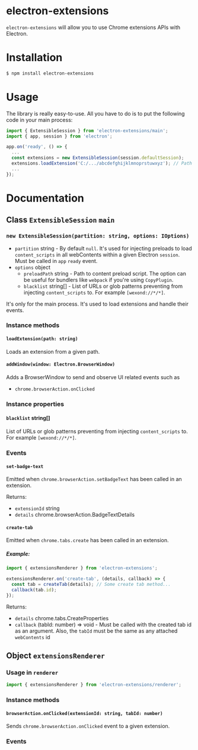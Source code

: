 # electron-extensions

`electron-extensions` will allow you to use Chrome extensions APIs with Electron.

# Installation

```bash
$ npm install electron-extensions
```

# Usage

The library is really easy-to-use. All you have to do is to put the following code in your main process:

```typescript
import { ExtensibleSession } from 'electron-extensions/main';
import { app, session } from 'electron';

app.on('ready', () => {
  ...
  const extensions = new ExtensibleSession(session.defaultSession);
  extensions.loadExtension('C:/.../abcdefghijklmnoprstuwxyz'); // Path to the extension to load
  ...
});

```

# Documentation

## Class `ExtensibleSession` `main`

### `new ExtensibleSession(partition: string, options: IOptions)`

- `partition` string - By default `null`. It's used for injecting preloads to
  load `content_scripts` in all webContents within a given Electron `session`. Must be called in `app` `ready` event.
- `options` object
  - `preloadPath` string - Path to content preload script. The option can be useful for bundlers like `webpack` if you're using `CopyPlugin`.
  - `blacklist` string[] - List of URLs or glob patterns preventing from injecting `content_scripts` to. For example `[wexond://*/*]`.

It's only for the main process. It's used to load extensions and handle their events.

### Instance methods

#### `loadExtension(path: string)`

Loads an extension from a given path.

#### `addWindow(window: Electron.BrowserWindow)`

Adds a BrowserWindow to send and observe UI related events such as

- `chrome.browserAction.onClicked`

### Instance properties

#### `blacklist` string[]

List of URLs or glob patterns preventing from injecting `content_scripts` to. For example `[wexond://*/*]`.

### Events

#### `set-badge-text`

Emitted when `chrome.browserAction.setBadgeText` has been called in an extension.

Returns:

- `extensionId` string
- `details` chrome.browserAction.BadgeTextDetails

#### `create-tab`

Emitted when `chrome.tabs.create` has been called in an extension.

##### Example:

```typescript
import { extensionsRenderer } from 'electron-extensions';

extensionsRenderer.on('create-tab', (details, callback) => {
  const tab = createTab(details); // Some create tab method...
  callback(tab.id);
});
```

Returns:

- `details` chrome.tabs.CreateProperties
- `callback` (tabId: number) => void - Must be called with the created tab id as an argument. Also, the `tabId` must be the same as any attached `webContents` id

## Object `extensionsRenderer`

### Usage in `renderer`

```typescript
import { extensionsRenderer } from 'electron-extensions/renderer';
```

### Instance methods

#### `browserAction.onClicked(extensionId: string, tabId: number)`

Sends `chrome.browserAction.onClicked` event to a given extension.

### Events
